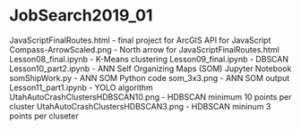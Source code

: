 # JobSearch2019_01
JavaScriptFinalRoutes.html - final project for ArcGIS API for JavaScript 
Compass-ArrowScaled.png - North arrow for JavaScriptFinalRoutes.html
Lesson08_final.ipynb - K-Means clustering
Lesson09_final.ipynb - DBSCAN
Lesson10_part2.ipynb - ANN Self Organizing Maps (SOM) Jupyter Notebook
somShipWork.py - ANN SOM Python code
som_3x3.png - ANN SOM output
Lesson11_part1.ipynb - YOLO algorithm
UtahAutoCrashClustersHDBSCAN10.png - HDBSCAN minimum 10 points per cluster
UtahAutoCrashClustersHDBSCAN3.png - HDBSCAN mininum 3 points per cluseter 
